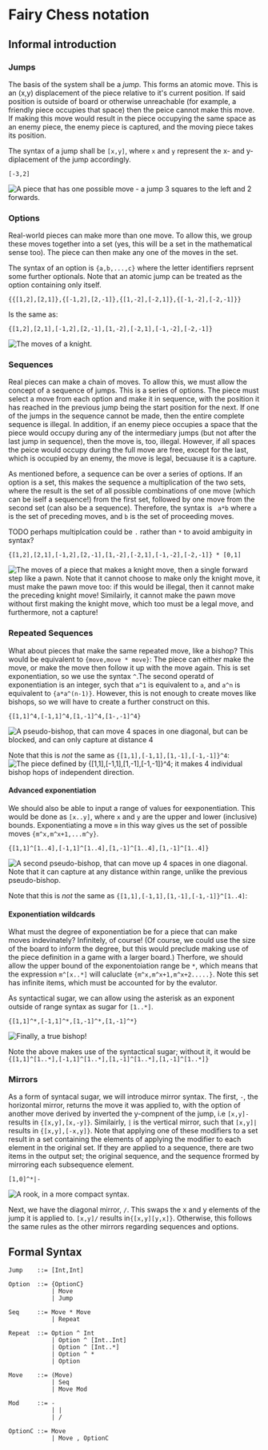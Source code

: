 # Fairy Chess notation

## Informal introduction

### Jumps
The basis of the system shall be a *jump*. This forms an atomic move. This is an (x,y) displacement of the piece relative to it's current position. If said position is outside of board or otherwise unreachable (for example, a friendly piece occupies that space) then the peice cannot make this move. If making this move would result in the piece occupying the same space  as an enemy piece, the enemy piece is captured, and the moving piece takes its position.

The syntax of a jump shall be `[x,y]`, where `x` and `y` represent the x- and y- diplacement of the jump accordingly.


```
[-3,2]
```
![A piece that has one possible move - a jump 3 squares to the left and 2 forwards.](TODO)


### Options
Real-world pieces can make more than one move. To allow this, we group these moves together into a set (yes, this will be a set in the mathematical sense too). The piece can then make any one of the moves in the set.

The syntax of an option is `{a,b,...,c}` where the letter identifiers reprsent some further optionals. Note that an atomic jump can be treated as the option containing only itself.

```
{{[1,2],[2,1]},{[-1,2],[2,-1]},{[1,-2],[-2,1]},{[-1,-2],[-2,-1]}}
```

Is the same as:

```
{[1,2],[2,1],[-1,2],[2,-1],[1,-2],[-2,1],[-1,-2],[-2,-1]}
```
![The moves of a knight.](TODO)


### Sequences
Real pieces can make a chain of moves. To allow this, we must allow the concept of a sequence of jumps. This is a series of options. The piece must select a move from each option and make it in sequence, with the position it has reached in the previous jump being the start position for the next. If one of the jumps in the sequence cannot be made, then the entire complete sequence is illegal. In addition, if an enemy piece occupies a space that the piece would occupy during any of the intermediary jumps (but not after the last jump in sequence), then the move is, too, illegal. However, if all spaces the peice would occupy during the full move are free, except for the last, which is occupied by an enemy, the move is legal, becuause it is a capture.

As mentioned before, a sequence can be over a series of options. If an option is a set, this makes the sequence a multiplication of the two sets, where the result is the set of all possible combinations of one move (which can be iself a sequence!) from the first set, followed by one move from the second set (can also be a sequence). Therefore, the syntax is ` a*b` where `a` is the set of preceding moves, and `b` is the set of proceeding moves. 

TODO perhaps multiplcation could be `.` rather than  `*` to avoid ambiguity in syntax?

```
{[1,2],[2,1],[-1,2],[2,-1],[1,-2],[-2,1],[-1,-2],[-2,-1]} * [0,1]
```

![The moves of a piece that makes a knight move, then a single forward step like a pawn. Note that it cannot choose to make *only* the knight move, it *must* make the pawn move too: if this would be illegal, then it cannot make the preceding knight move! Similairly, it cannot make the pawn move without first making the knight move, which too must be a legal move, and furthermore, not a capture!](TODO)


### Repeated Sequences
What about pieces that make the same repeated move, like a bishop? This would be equivalent to `{move,move * move}`: The piece can either make the move, or make the move then follow it up with the move again. This is set exponentiation, so we use the syntax `^`.The second operatd of exponentiation is an integer, sych that `a^1` is equivalent to `a`, and `a^n` is equivalent to `{a*a^(n-1)}`.  However, this is not enough to create moves like bishops, so we will have to create a further construct on this.



```
{[1,1]^4,[-1,1]^4,[1,-1]^4,[1-,-1]^4}
```
![A pseudo-bishop, that can move 4 spaces in one diagonal, but can be blocked, and can only capture at distance 4](TODO)

Note that this is *not* the same as `{[1,1],[-1,1],[1,-1],[-1,-1]}^4`:
![The piece defined by `{[1,1],[-1,1],[1,-1],[-1,-1]}^4`; it makes 4 individual bishop hops of independent direction.](TODO)

#### Advanced exponentiation
We should also be able to input a range of values for eexponentiation. This would be done as `[x..y]`, where `x` and `y` are the upper and lower (inclusive) bounds. Exponentiating a move `m` in this way gives us the set of possible moves `{m^x,m^x+1,...m^y}`.

```
{[1,1]^[1..4],[-1,1]^[1..4],[1,-1]^[1..4],[1,-1]^[1..4]}
```
![A second pseudo-bishop, that can move up 4 spaces in one diagonal. Note that it can capture at any distance within range, unlike the previous pseudo-bishop.](TODO)

Note that this is *not* the same as `{[1,1],[-1,1],[1,-1],[-1,-1]}^[1..4]`:

#### Exponentiation wildcards
What must the degree of exponentiation be for a piece that can make moves indevinately? Infinitely, of course! (Of course, we could use the size of the board to inform the degree, but this would preclude making use of the piece definition in a game with a larger board.) Therfore, we should allow the upper bound of the exponentoiation range be `*`, which means that the expression `m^[x..*]` will caluclate `{m^x,m^x+1,m^x+2.....}`. Note this set has infinite items, which must be accounted for by the evalutor.

As syntactical sugar, we can allow using the asterisk as an exponent outside of range syntax as sugar for `[1..*]`.


```
{[1,1]^*,[-1,1]^*,[1,-1]^*,[1,-1]^*}
```

![Finally, a true bishop!](TODO)

Note the above makes use of the syntactical sugar; without it, it would be `{[1,1]^[1..*],[-1,1]^[1..*],[1,-1]^[1..*],[1,-1]^[1..*]}`


### Mirrors
As a form of syntacal sugar, we will introduce mirror syntax. The first, `-`, the horizontal mirror, returns the move it was applied to, with the option of another move derived by inverted the y-compnent of the jump, i.e `[x,y]-` results in `{[x,y],[x,-y]}`. Similairly, `|` is the vertical mirror, such that `[x,y]|` results in `{[x,y],[-x,y]}`. Note that applying one of these modifiers to a set result in a set containing the elements of applying the modifier to each element in the original set. If they are applied to a sequence, there are two items in the output set; the original sequence, and the sequence frormed by mirroring each subsequence element. 

```
[1,0]^*|-
```
![A rook, in a more compact syntax.](TODO)


Next, we have the diagonal mirror, `/`. This swaps the x and y elements of the jump it is applied to. `[x,y]/` results in`{[x,y][y,x]}`. Otherwise, this follows the same rules as the other mirrors regarding sequences and options.

## Formal Syntax
```
Jump    ::= [Int,Int]

Option  ::= {OptionC}
            | Move
            | Jump

Seq     ::= Move * Move
            | Repeat

Repeat  ::= Option ^ Int
            | Option ^ [Int..Int]
            | Option ^ [Int..*]
            | Option ^ *
            | Option

Move    ::= (Move)
            | Seq
            | Move Mod

Mod     ::= -
            | |
            | /

OptionC ::= Move
            | Move , OptionC
```
